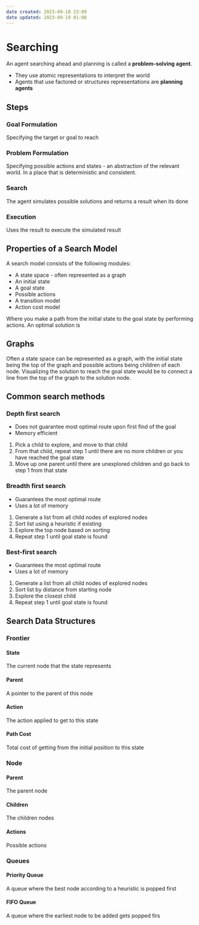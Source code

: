 ```yaml
---
date created: 2023-09-18 23:09
date updated: 2023-09-19 01:08
---
```


# Searching

An agent searching ahead and planning is called a **problem-solving agent**.

- They use atomic representations to interpret the world
- Agents that use factored or structures representations are **planning agents**

## Steps

### Goal Formulation

Specifying the target or goal to reach

### Problem Formulation

Specifying possible actions and states - an abstraction of the relevant world. In a place that is deterministic and consistent.

### Search

The agent simulates possible solutions and returns a result when its done

### Execution

Uses the result to execute the simulated result

## Properties of a Search Model

A search model consists of the following modules:

- A state space - often represented as a graph
- An initial state
- A goal state
- Possible actions
- A transition model
- Action cost model

Where you make a path from the initial state to the goal state by performing actions. An optimal solution is

## Graphs

Often a state space can be represented as a graph, with the initial state being the top of the graph and possible actions being children of each node. Visualizing the solution to reach the goal state would be to connect a line from the top of the graph to the solution node.

## Common search methods

### Depth first search

- Does not guarantee most optimal route upon first find of the goal
- Memory efficient

1. Pick a child to explore, and move to that child
2. From that child, repeat step 1 until there are no more children or you have reached the goal state
3. Move up one parent until there are unexplored children and go back to step 1 from that state

### Breadth first search

- Guarantees the most optimal route
- Uses a lot of memory

1. Generate a list from all child nodes of explored nodes
2. Sort list using a heuristic if existing
3. Explore the top node based on sorting
4. Repeat step 1 until goal state is found

### Best-first search

- Guarantees the most optimal route
- Uses a lot of memory

1. Generate a list from all child nodes of explored nodes
2. Sort list by distance from starting node
3. Explore the closest child
4. Repeat step 1 until goal state is found

## Search Data Structures

### Frontier

#### State

The current node that the state represents

#### Parent

A pointer to the parent of this node

#### Action

The action applied to get to this state

#### Path Cost

Total cost of getting from the initial position to this state

### Node

#### Parent

The parent node

#### Children

The children nodes

#### Actions

Possible actions

### Queues

#### Priority Queue

A queue where the best node according to a heuristic is popped first

#### FIFO Queue

A queue where the earliest node to be added gets popped firs
